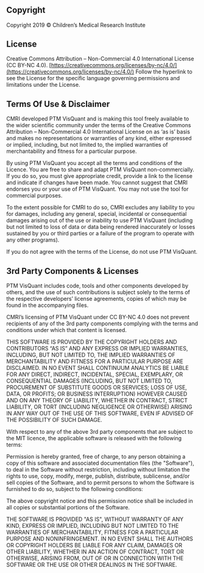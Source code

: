 #

## Copyright

Copyright 2019 &copy; Children’s Medical Research Institute

## License

Creative Commons Attribution – Non-Commercial 4.0 International License (CC BY-NC 4.0). [https://creativecommons.org/licenses/by-nc/4.0/](https://creativecommons.org/licenses/by-nc/4.0/) Follow the hyperlink to see the License for the specific language governing permissions and limitations under the License.

## Terms Of Use & Disclaimer

CMRI developed PTM VisQuant and is making this tool freely available to the wider scientific community under the terms of the Creative Commons Attribution – Non-Commercial 4.0 International License on as ‘as is’ basis and makes no representations or warranties of any kind, either expressed or implied, including, but not limited to, the implied warranties of merchantability and fitness for a particular purpose.

By using PTM VisQuant you accept all the terms and conditions of the Licence. You are free to share and adapt PTM VisQuant non-commercially. If you do so, you must give appropriate credit, provide a link to the license and indicate if changes have been made. You cannot suggest that CMRI endorses you or your use of PTM VisQuant. You may not use the tool for commercial purposes.

To the extent possible for CMRI to do so, CMRI excludes any liability to you for damages, including any general, special, incidental or consequential damages arising out of the use or inability to use PTM VisQuant (including but not limited to loss of data or data being rendered inaccurately or losses sustained by you or third parties or a failure of the program to operate with any other programs).

If you do not agree with the terms of the License, do not use PTM VisQuant.

## 3rd Party Components & Licenses

PTM VisQuant includes code, tools and other components developed by others, and the use of such contributions is subject solely to the terms of the respective developers’ license agreements, copies of which may be found in the accompanying files.

CMRI’s licensing of PTM VisQuant under CC BY-NC 4.0 does not prevent recipients of any of the 3rd party components complying with the terms and conditions under which that content is licensed.

THIS SOFTWARE IS PROVIDED BY THE COPYRIGHT HOLDERS AND CONTRIBUTORS “AS IS” AND ANY EXPRESS OR IMPLIED WARRANTIES, INCLUDING, BUT NOT LIMITED TO, THE IMPLIED WARRANTIES OF MERCHANTABILITY AND FITNESS FOR A PARTICULAR PURPOSE ARE DISCLAIMED. IN NO EVENT SHALL CONTINUUM ANALYTICS BE LIABLE FOR ANY DIRECT, INDIRECT, INCIDENTAL, SPECIAL, EXEMPLARY, OR CONSEQUENTIAL DAMAGES (INCLUDING, BUT NOT LIMITED TO, PROCUREMENT OF SUBSTITUTE GOODS OR SERVICES; LOSS OF USE, DATA, OR PROFITS; OR BUSINESS INTERRUPTION) HOWEVER CAUSED AND ON ANY THEORY OF LIABILITY, WHETHER IN CONTRACT, STRICT LIABILITY, OR TORT (INCLUDING NEGLIGENCE OR OTHERWISE) ARISING IN ANY WAY OUT OF THE USE OF THIS SOFTWARE, EVEN IF ADVISED OF THE POSSIBILITY OF SUCH DAMAGE.

With respect to any of the above 3rd party components that are subject to the MIT licence, the applicable software is released with the following terms:

Permission is hereby granted, free of charge, to any person obtaining a copy of this software and associated documentation files (the "Software"), to deal in the Software without restriction, including without limitation the rights to use, copy, modify, merge, publish, distribute, sublicense, and/or sell copies of the Software, and to permit persons to whom the Software is furnished to do so, subject to the following conditions:

The above copyright notice and this permission notice shall be included in all copies or substantial portions of the Software.

THE SOFTWARE IS PROVIDED "AS IS", WITHOUT WARRANTY OF ANY KIND, EXPRESS OR IMPLIED, INCLUDING BUT NOT LIMITED TO THE WARRANTIES OF MERCHANTABILITY, FITNESS FOR A PARTICULAR PURPOSE AND NONINFRINGEMENT. IN NO EVENT SHALL THE AUTHORS OR COPYRIGHT HOLDERS BE LIABLE FOR ANY CLAIM, DAMAGES OR OTHER LIABILITY, WHETHER IN AN ACTION OF CONTRACT, TORT OR OTHERWISE, ARISING FROM, OUT OF OR IN CONNECTION WITH THE SOFTWARE OR THE USE OR OTHER DEALINGS IN THE SOFTWARE.
